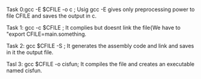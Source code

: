 Task 0:gcc -E $CFILE -o c   ; Usig gcc -E gives only preprocessing power to file CFILE and saves the output in c.

Task 1: gcc -c $CFILE       ; It complies but doesnt link the file{We have to "export CFILE=main.something.

Task 2: gcc $CFILE -S       ; It generates the assembly code and link and saves in it the output file.

Tasl 3: gcc $CFILE -o cisfun; It compiles the file and creates an executable named cisfun.


